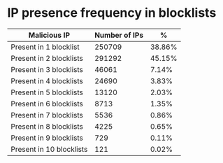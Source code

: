 # IP presence frequency in blocklists
| Malicious IP | Number of IPs | % |
|----|----|----|
| Present in 1 blocklist | 250709 | 38.86% |
| Present in 2 blocklists | 291292 | 45.15% |
| Present in 3 blocklists | 46061 | 7.14% |
| Present in 4 blocklists | 24690 | 3.83% |
| Present in 5 blocklists | 13120 | 2.03% |
| Present in 6 blocklists | 8713 | 1.35% |
| Present in 7 blocklists | 5536 | 0.86% |
| Present in 8 blocklists | 4225 | 0.65% |
| Present in 9 blocklists | 729 | 0.11% |
| Present in 10 blocklists | 121 | 0.02% |
